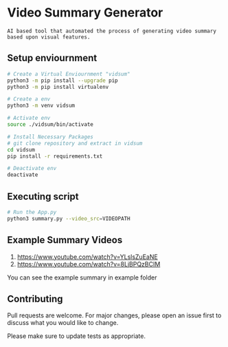 # Video Summary Generator
    AI based tool that automated the process of generating video summary based upon visual features.

## Setup enviournment

```bash
# Create a Virtual Enviournment "vidsum"
python3 -m pip install --upgrade pip
python3 -m pip install virtualenv

# Create a env
python3 -m venv vidsum

# Activate env
source ./vidsum/bin/activate

# Install Necessary Packages
# git clone repository and extract in vidsum
cd vidsum
pip install -r requirements.txt

# Deactivate env
deactivate
```

## Executing script

```bash
# Run the App.py
python3 summary.py --video_src=VIDEOPATH
```


## Example Summary Videos
1. https://www.youtube.com/watch?v=YLslsZuEaNE
2. https://www.youtube.com/watch?v=8LjBPQzBCIM

You can see the example summary in example folder


## Contributing
Pull requests are welcome. For major changes, please open an issue first to discuss what you would like to change.

Please make sure to update tests as appropriate.
